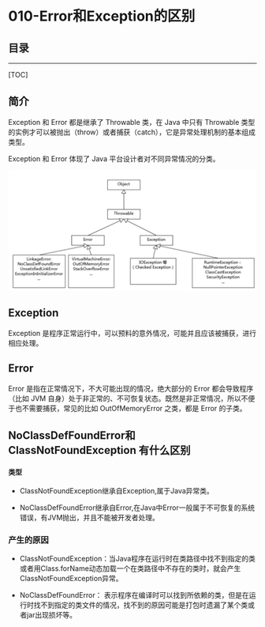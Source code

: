 # 010-Error和Exception的区别

## 目录

------

[TOC]


## 简介

Exception 和 Error 都是继承了 Throwable 类，在 Java 中只有 Throwable 类型的实例才可以被抛出（throw）或者捕获（catch），它是异常处理机制的基本组成类型。

Exception 和 Error 体现了 Java 平台设计者对不同异常情况的分类。

![image-20201129214820894](../../assets/image-20201129214820894.png)

## Exception

Exception 是程序正常运行中，可以预料的意外情况，可能并且应该被捕获，进行相应处理。

## Error

Error 是指在正常情况下，不大可能出现的情况，绝大部分的 Error 都会导致程序（比如 JVM 自身）处于非正常的、不可恢复状态。既然是非正常情况，所以不便于也不需要捕获，常见的比如 OutOfMemoryError 之类，都是 Error 的子类。

## NoClassDefFoundError和ClassNotFoundException 有什么区别

#### 类型

- ClassNotFoundException继承自Exception,属于Java异常类。

- NoClassDefFoundError继承自Error,在Java中Error一般属于不可恢复的系统错误，有JVM抛出，并且不能被开发者处理。

### 产生的原因

- ClassNotFoundException：当Java程序在运行时在类路径中找不到指定的类或者用Class.forName动态加载一个在类路径中不存在的类时，就会产生ClassNotFoundException异常。

- NoClassDefFoundError： 表示程序在编译时可以找到所依赖的类，但是在运行时找不到指定的类文件的情况，找不到的原因可能是打包时遗漏了某个类或者jar出现损坏等。

